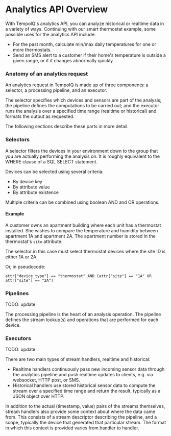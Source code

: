 # Analytics API Overview

With TempoIQ's analytics API, you can analyze historical or realtime data
in a variety of ways. Continuing with our smart thermostat example,
some possible uses for the analytics API include:

* For the past month, calculate min/max daily temperatures for one or more
thermostats.
* Send an SMS alert to a customer if their home's temperature is outside
a given range, or if it changes abnormally quickly.


### Anatomy of an analytics request

An analytics request in TempoIQ is made up of three components: a selector,
a processing pipeline, and an executor.

The selector specifies which devices and sensors are part of the analysis;
the pipeline defines the computations to be carried out;
and the executor runs the analysis over a specified time range (realtime or historical)
and formats the output as requested.

The following sections describe these parts in more detail.

### Selectors

A selector filters the devices in your environment down to the group
that you are actually performing the analysis on. It is roughly equivalent to the WHERE
clause of a SQL SELECT statement.

Devices can be selected using several criteria:

* By device key
* By attribute value
* By attribute existence

Multiple criteria can be combined using boolean AND and OR operations.

#### Example
A customer owns an apartment building where each unit has a thermostat installed.
She wishes to compare the temperature and humidity between apartment 1A and
apartment 2A.
The apartment number is stored in the thermostat's `site` attribute.

The selector in this case must select thermostat devices where the site ID is either
1A or 2A.

Or, in pseudocode:
```
attr["device_type"] == "thermostat" AND (attr["site"] == "1A" OR attr["site"] == "2A")
```

### Pipelines
TODO: update

The processing pipeline is the heart of an analysis operation.
The pipeline defines the stream
lookup(s) and operations that are performed for each device.



### Executors
TODO: update

There are two main types of stream handlers, realtime and historical:
- Realtime handlers continuously pass new incoming sensor data through the analytics
pipeline and push realtime updates to clients, e.g. via websocket, HTTP post, or SMS.
- Historical handlers use stored historical sensor data to compute the stream over
a specified time range and return the result, typically as a JSON object over HTTP.

In addition to the actual (timestamp, value) pairs of the streams themselves, stream
handlers also provide some context about where the data came from. This consists
of a stream descriptor describing the pipeline, and a scope, typically the device
that generated that particular stream. The format in which this context is provided
varies from handler to handler.

